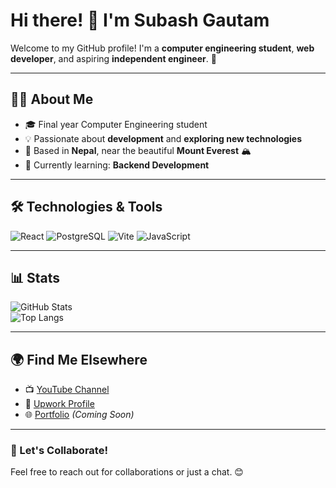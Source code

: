 # Hi there! 👋 I'm Subash Gautam

Welcome to my GitHub profile! I'm a **computer engineering student**, **web developer**, and aspiring **independent engineer**. 🚀

---

## 👨‍💻 About Me
- 🎓 Final year Computer Engineering student  
- 💡 Passionate about **development** and **exploring new technologies**  
- 📍 Based in **Nepal**, near the beautiful **Mount Everest** 🏔️  
- 🌱 Currently learning: **Backend Development**

---

## 🛠️ Technologies & Tools
![React](https://img.shields.io/badge/React-20232A?style=for-the-badge&logo=react&logoColor=61DAFB)
![PostgreSQL](https://img.shields.io/badge/PostgreSQL-336791?style=for-the-badge&logo=postgresql&logoColor=white)
![Vite](https://img.shields.io/badge/Vite-646CFF?style=for-the-badge&logo=vite&logoColor=FFD62E)
![JavaScript](https://img.shields.io/badge/JavaScript-F7DF1E?style=for-the-badge&logo=javascript&logoColor=black)

---

## 📊 Stats
![GitHub Stats](https://github-readme-stats.vercel.app/api?username=subash-gautam&show_icons=true&theme=radical)  
![Top Langs](https://github-readme-stats.vercel.app/api/top-langs/?username=subash-gautam&layout=compact&theme=radical)

---

## 🌍 Find Me Elsewhere
- 📺 [YouTube Channel](https://www.youtube.com/@EngT-YT)
- 💼 [Upwork Profile](https://www.upwork.com/)
- 🌐 [Portfolio](#) *(Coming Soon)*  

---

### 🚀 Let's Collaborate!
Feel free to reach out for collaborations or just a chat. 😊
